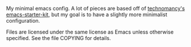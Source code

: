 My minimal emacs config. A lot of pieces are based off of [technomancy's emacs-starter-kit](https://github.com/technomancy/emacs-starter-kit), but my goal is to have a slightly more minimalist configuration.

Files are licensed under the same license as Emacs unless otherwise specified. See the file COPYING for details.